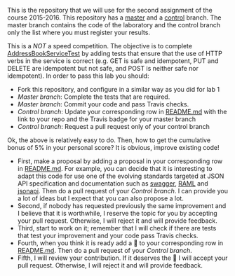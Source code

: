 This is the repository that we will use for the second assignment of the course 2015-2016. This repository has a [master](/UNIZAR-30246-WebEngineering/Laboratory-3-Restufl-Web-Services/tree/master) and a [control](/UNIZAR-30246-WebEngineering/Laboratory-3-Restufl-Web-Services/tree/control) branch. The master branch contains the code of the laboratory and the control branch only the list where you must register your results. 

This is a *NOT* a speed competition. The objective is to complete [AddressBookServiceTest](https://github.com/UNIZAR-30246-WebEngineering/Laboratory-3-Restful-Web-Services/blob/master/src/test/java/rest/addressbook/AddressBookServiceTest.java) by adding tests that ensure that the use of HTTP verbs in the service is correct (e.g. GET is safe and idempotent, PUT and DELETE are idempotent but not safe, and POST is neither safe nor idempotent). In order to pass this lab you should:
- Fork this repository, and configure in a similar way as you did for lab 1
- _Master branch_: Complete the tests that are required.
- _Master branch_: Commit your code and pass Travis checks.
- _Control branch_: Update your corresponding row in [README.md](/UNIZAR-30246-WebEngineering/Laboratory-3-Restufl-Web-Services/tree/control/README.md) with the link to your repo and the Travis badge for your master branch
- _Control branch_: Request a pull request only of your control branch

Ok, the above is relatively easy to do. Then, how to get the cumulative bonus of 5% in your personal score? It is obvious, improve existing code!
- First, make a proposal by adding a proposal in your corresponding row in [README.md](/UNIZAR-30246-WebEngineering/Laboratory-3-Restufl-Web-Services/tree/control/README.md). For example, you can decide that it is interesting to adapt this code for use one of the evolving standards targeted at JSON API specification and documentation such as [swagger](http://swagger.io/), [RAML](http://raml.org/) and [jsonapi](http://jsonapi.org/). Then do a pull request of your _Control branch_. I can provide you a lot of ideas but I expect that you can also propose a lot.
- Second, if nobody has requested previously the same improvement and I believe that it is worthwhile, I reserve the topic for you by accepting your pull request. Otherwise, I will reject it and will provide feedback.
- Third, start to work on it; remember that I will check if there are tests that test your improvement and your code pass Travis checks.
- Fourth, when you think it is ready add a :gift: to your corresponding row in [README.md](/UNIZAR-30246-WebEngineering/Laboratory-3-Restufl-Web-Services/tree/control/README.md). Then do a pull request of your _Control branch_.
- Fifth, I will review your contribution. If it deserves the :gift: I will accept your pull request. Otherwise, I will reject it and will provide feedback.

 